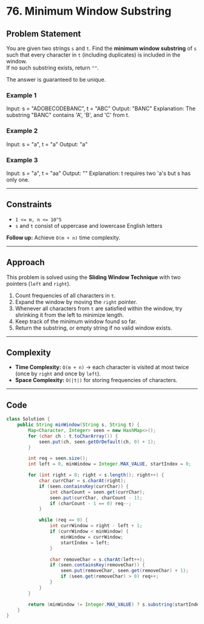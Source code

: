 # 76. Minimum Window Substring

## Problem Statement

You are given two strings `s` and `t`. Find the **minimum window substring** of `s` such that every character in `t` (including duplicates) is included in the window.  
If no such substring exists, return `""`.

The answer is guaranteed to be unique.

### Example 1

Input: s = "ADOBECODEBANC", t = "ABC"
Output: "BANC"
Explanation: The substring "BANC" contains 'A', 'B', and 'C' from t.

### Example 2

Input: s = "a", t = "a"
Output: "a"

### Example 3

Input: s = "a", t = "aa"
Output: ""
Explanation: t requires two 'a's but s has only one.

---

## Constraints

- `1 <= m, n <= 10^5`
- `s` and `t` consist of uppercase and lowercase English letters

**Follow up:** Achieve `O(m + n)` time complexity.

---

## Approach

This problem is solved using the **Sliding Window Technique** with two pointers (`left` and `right`).

1. Count frequencies of all characters in `t`.
2. Expand the window by moving the `right` pointer.
3. Whenever all characters from `t` are satisfied within the window, try shrinking it from the left to minimize length.
4. Keep track of the minimum window found so far.
5. Return the substring, or empty string if no valid window exists.

---

## Complexity

- **Time Complexity:** `O(m + n)` → each character is visited at most twice (once by `right` and once by `left`).
- **Space Complexity:** `O(|t|)` for storing frequencies of characters.

---

## Code

```java
class Solution {
    public String minWindow(String s, String t) {
        Map<Character, Integer> seen = new HashMap<>();
        for (char ch : t.toCharArray()) {
            seen.put(ch, seen.getOrDefault(ch, 0) + 1);
        }

        int req = seen.size();
        int left = 0, minWindow = Integer.MAX_VALUE, startIndex = 0;

        for (int right = 0; right < s.length(); right++) {
            char currChar = s.charAt(right);
            if (seen.containsKey(currChar)) {
                int charCount = seen.get(currChar);
                seen.put(currChar, charCount - 1);
                if (charCount - 1 == 0) req--;
            }

            while (req == 0) {
                int currWindow = right - left + 1;
                if (currWindow < minWindow) {
                    minWindow = currWindow;
                    startIndex = left;
                }

                char removeChar = s.charAt(left++);
                if (seen.containsKey(removeChar)) {
                    seen.put(removeChar, seen.get(removeChar) + 1);
                    if (seen.get(removeChar) > 0) req++;
                }
            }
        }

        return (minWindow != Integer.MAX_VALUE) ? s.substring(startIndex, startIndex + minWindow) : "";
    }
}
```
